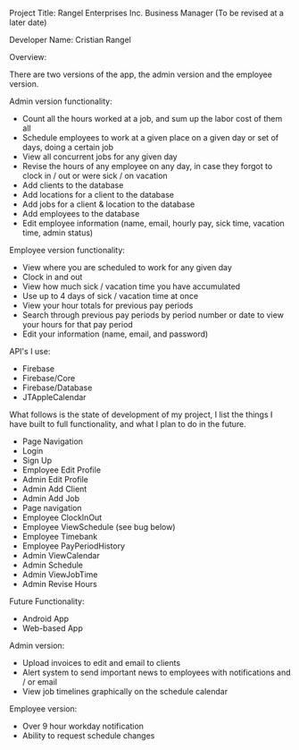 Project Title: Rangel Enterprises Inc. Business Manager
   (To be revised at a later date)
   
Developer Name: Cristian Rangel

Overview:

There are two versions of the app, the admin version and the employee version.

Admin version functionality:

   - Count all the hours worked at a job, and sum up the labor cost of them all
   - Schedule employees to work at a given place on a given day or set of days, doing a certain job
   - View all concurrent jobs for any given day
   - Revise the hours of any employee on any day, in case they forgot to clock in / out or were sick / on vacation
   - Add clients to the database
   - Add locations for a client to the database
   - Add jobs for a client & location to the database
   - Add employees to the database
   - Edit employee information (name, email, hourly pay, sick time, vacation time, admin status)

Employee version functionality:

   - View where you are scheduled to work for any given day
   - Clock in and out
   - View how much sick / vacation time you have accumulated
   - Use up to 4 days of sick / vacation time at once
   - View your hour totals for previous pay periods
   - Search through previous pay periods by period number or date to view your hours for that pay period
   - Edit your information (name, email, and password)



API's I use:

   - Firebase
   - Firebase/Core
   - Firebase/Database
   - JTAppleCalendar

What follows is the state of development of my project, I list the things I have built to full functionality, and what I plan to do in the future.

   - Page Navigation
   - Login
   - Sign Up
   - Employee Edit Profile
   - Admin Edit Profile
   - Admin Add Client
   - Admin Add Job
   - Page navigation
   - Employee ClockInOut
   - Employee ViewSchedule (see bug below)
   - Employee Timebank
   - Employee PayPeriodHistory
   - Admin ViewCalendar
   - Admin Schedule
   - Admin ViewJobTime
   - Admin Revise Hours

Future Functionality:

   - Android App
   - Web-based App

Admin version:

   - Upload invoices to edit and email to clients
   - Alert system to send important news to employees with notifications and / or email
   - View job timelines graphically on the schedule calendar

Employee version:

   - Over 9 hour workday notification
   - Ability to request schedule changes

